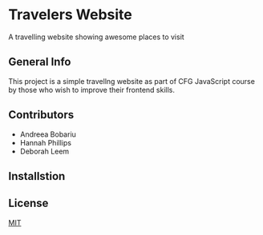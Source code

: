 # Travelers Website
A travelling website showing awesome places to visit

## General Info
This project is a simple travellng website as part of CFG JavaScript course by those who wish to improve their frontend skills.

## Contributors
- Andreea Bobariu
- Hannah Phillips
- Deborah Leem

## Installstion


## License
[MIT](https://choosealicense.com/licenses/mit/)

